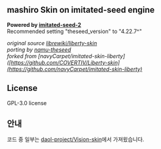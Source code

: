 ## mashiro Skin on imitated-seed engine
**Powered by [imitated-seed-2](https://github.com/gdl-blue/imitated-seed-2)**  
Recommended setting "theseed_version" to "4.22.7^"

*original source [librewiki/liberty-skin](https://github.com/librewiki/liberty-skin)*  
*porting by [namu-theseed](https://github.com/namu-theseed/theseed-skin-liberty)*  
*forked from [navyCarpet/imitated-skin-liberty]([https://github.com/COVERTIV/Liberty-skin](https://github.com/navyCarpet/imitated-skin-liberty)*

## License
GPL-3.0 license

## 안내
코드 중 일부는 [daol-project/Vision-skin](https://github.com/daol-project/Vision-skin)에서 가져욌습니다.
